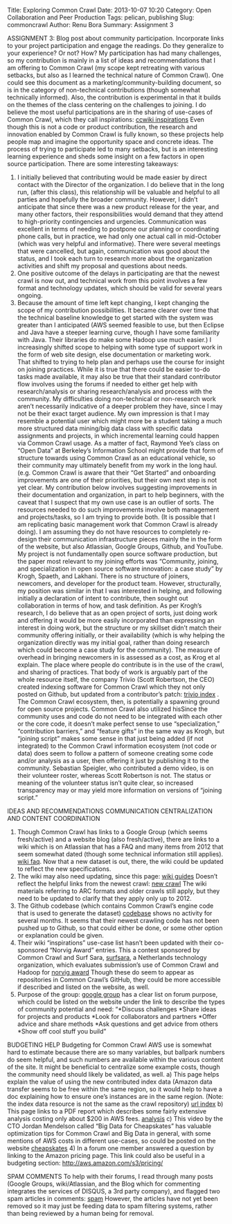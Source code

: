 Title: Exploring Common Crawl
Date: 2013-10-07 10:20
Category: Open Collaboration and Peer Production
Tags: pelican, publishing
Slug: commoncrawl
Author: Renu Bora
Summary: Assignment 3

ASSIGNMENT 3: Blog post about community participation. Incorporate links to your project participation and engage the readings. Do they generalize to your experience? Or not? How?
My participation has had many challenges, so my contribution is mainly in a list of ideas and recommendations that I am offering to Common Crawl (my scope kept retreating with various setbacks, but also as I learned the technical nature of Common Crawl). One could see this document as a marketing/community-building document, so is in the category of non-technical contributions (though somewhat technically informed). Also, the contribution is experimental in that it builds on the themes of the class centering on the challenges to joining.
I do believe the most useful participations are in the sharing of use-cases of Common Crawl, which they call inspirations:
[ccwiki inspirations]
Even though this is not a code or product contribution, the research and innovation enabled by Common Crawl is fully known, so these projects help people map and imagine the opportunity space and concrete ideas.
The process of trying to participate led to many setbacks, but is an interesting learning experience and sheds some insight on a few factors in open source participation.
There are some interesting takeaways:
1) I initially believed that contributing would be made easier by direct contact with the Director of the organization. I do believe that in the long run, (after this class), this relationship will be valuable and helpful to all parties and hopefully the broader community. However, I didn’t anticipate that since there was a new product release for the year, and many other factors, their responsibilities would demand that they attend to high-priority contingencies and urgencies. Communication was excellent in terms of needing to postpone our planning or coordinating phone calls, but in practice, we had only one actual call in mid-October (which was very helpful and informative). There were several meetings that were cancelled, but again, communication was good about the status, and I took each turn to research more about the organization activities and shift my proposal and questions about needs.
2) One positive outcome of the delays in participating are that the newest crawl is now out, and technical work from this point involves a few format and technology updates, which should be valid for several years ongoing.
3) Because the amount of time left kept changing, I kept changing the scope of my contribution possibilities. It became clearer over time that the technical baseline knowledge to get started with the system was greater than I anticipated (AWS seemed feasible to use, but then Eclipse and Java have a steeper learning curve, though I have some familiarity with Java. Their libraries do make some Hadoop use much easier.) I increasingly shifted scope to helping with some type of support work in the form of web site design, else documentation or marketing work. That shifted to trying to help plan and perhaps use the course for insight on joining practices. While it is true that there could be easier to-do tasks made available, it may also be true that their standard contributor flow involves using the forums if needed to either get help with research/analysis or sharing research/analysis and process with the community. My difficulties doing non-technical or non-research work aren’t necessarily indicative of a deeper problem they have, since I may not be their exact target audience. My own impression is that I may resemble a potential user which might more be a student taking a much more structured data mining/big data class with specific data assignments and projects, in which incremental learning could happen via Common Crawl usage. As a matter of fact, Raymond Yee’s class on “Open Data” at Berkeley’s Information School might provide that form of structure towards using Common Crawl as an educational vehicle, so their community may ultimately benefit from my work in the long haul. (e.g. Common Crawl is aware that their “Get Started” and onboarding improvements are one of their priorities, but their own next step is not yet clear. My contribution below involves suggesting improvements in their documentation and organization, in part to help beginners, with the caveat that I suspect that my own use case is an outlier of sorts. The resources needed to do such improvements involve both management and projects/tasks, so I am trying to provide both. (It is possible that I am replicating basic management work that Common Crawl is already doing). I am assuming they do not have resources to completely re-design their communication infrastructure pieces mainly the in the form of the website, but also Atlassian, Google Groups, Github, and YouTube. 
My project is not fundamentally open source software production, but the paper most relevant to my joining efforts was “Community, joining, and specialization in open source software innovation: a case study” by Krogh, Spaeth, and Lakhani. There is no structure of joiners, newcomers, and developer for the product team. However, structurally, my position was similar in that I was interested in helping, and following initially a declaration of intent to contribute, then sought out collaboration in terms of how, and task definition. As per Krogh’s research, I do believe that as an open project of sorts, just doing work and offering it would be more easily incorporated than expressing an interest in doing work, but the structure or my skillset didn’t match their community offering initially, or their availability (which is why helping the organization directly was my initial goal, rather than doing research which could become a case study for the community). The measure of overhead in bringing newcomers in is assessed as a cost, as Krog et al explain. The place where people do contribute is in the use of the crawl, and sharing of practices. That body of work is arguably part of the whole resource itself, the company Trivio (Scott Robertson, the CEO) created indexing software for Common Crawl which they not only posted on Github, but updated from a contributor’s patch: [trivio index] . The Common Crawl ecosystem, then, is potentially a spawning ground for open source projects. Common Crawl also utilized hisSince the community uses and code do not need to be integrated with each other or the core code, it doesn’t make perfect sense to use “specialization,” “contribution barriers,” and “feature gifts” in the same way as Krogh, but “joining script” makes some sense in that just being added (if not integrated) to the Common Crawl information ecosystem (not code or data) does seem to follow a pattern of someone creating some code and/or analysis as a user, then offering it just by publishing it to the community. Sebastian Speigler, who contributed a demo video, is on their volunteer roster, whereas Scott Robertson is not. The status or meaning of the volunteer status isn’t quite clear, so increased transparency may or may yield more information on versions of “joining script.”

IDEAS AND RECOMMENDATIONS
COMMUNICATION CENTRALIZATION AND CONTENT COORDINATION
1) Though Common Crawl has links to a Google Group (which seems fresh/active) and a website blog (also fresh/active), there are links to a wiki which is on Atlassian that has a FAQ and many items from 2012 that seem somewhat dated (though some technical information still applies). [wiki faq]. Now that a new dataset is out, there, the wiki could be updated to reflect the new specifications.
2) The wiki may also need updating, since this page: [wiki guides]
Doesn’t reflect the helpful links from the newest crawl:
[new crawl]
The wiki materials referring to ARC formats and older crawls still apply, but they need to be updated to clarify that they apply only up to 2012.
3) The Github codebase (which contains Common Crawl’s engine code that is used to generate the dataset) [codebase] shows no activity for several months. It seems that their newest crawling code has not been pushed up to Github, so that could either be done, or some other option or explanation could be given.  
4) Their wiki “inspirations” use-case list hasn’t been updated with their co-sponsored “Norvig Award” entries. This a contest sponsored by Common Crawl and Surf Sara, [surfsara], a Netherlands technology organization, which evaluates submission’s use of Common Crawl and Hadoop for 
[norvig award]
Though these do seem to appear as repositories in Common Crawl’s GitHub, they could be more accessible if described and listed on the website, as well.
5) Purpose of the group:
[google group] has a clear list on forum purpose, which could be listed on the website under the link to describe the types of community potential and need: “*Discuss challenges
*Share ideas for projects and products
*Look for collaborators and partners
*Offer advice and share methods
*Ask questions and get advice from others
*Show off cool stuff you build”

BUDGETING HELP
Budgeting for Common Crawl AWS use is somewhat hard to estimate because there are so many variables, but ballpark numbers do seem helpful, and such numbers are available within the various content of the site. It might be beneficial to centralize some example costs, though the community need should likely be validated, as well.
a) This page helps explain the value of using the new contributed index data (Amazon data transfer seems to be free within the same region, so it would help to have a doc explaining how to ensure one’s instances are in the same region. (Note: the index data resource is not the same as the crawl repository)
[url index]
b) This page links to a PDF report which describes some fairly extensive analysis costing only about $200 in AWS fees.
[analysis]
c) This video by the CTO Jordan Mendelson called “Big Data for Cheapskates” has valuable optimization tips for Common Crawl and Big Data in general, with some mentions of AWS costs in different use-cases, so could be posted on the website
[cheapskates]
4) In a forum one member answered a question by linking to the Amazon pricing page. This link could also be useful in a budgeting section: http://aws.amazon.com/s3/pricing/

SPAM COMMENTS
To help with their forums, I read through many posts (Google Groups, wiki/Atlassian, and the Blog which for commenting integrates the services of DISQUS, a 3rd party company), and flagged two spam articles in comments:
[spam]
However, the articles have not yet been removed so it may just be feeding data to spam filtering systems, rather than being reviewed by a human being for removal.

[ccwiki inspirations]: https://commoncrawl.atlassian.net/wiki/display/CRWL/Inspiration+and+Ideas
[wiki faq]: https://commoncrawl.atlassian.net/wiki/display/CRWL/Frequently+Asked+Questions
[trivio index]: https://github.com/trivio/common_crawl_index
[wiki guides]: https://commoncrawl.atlassian.net/wiki/display/CRWL/Helpful+Guides+and+Links
[new crawl]: http://commoncrawl.org/new-crawl-data-available/
[codebase]: https://github.com/commoncrawl
[surfsara]: https://www.surfsara.nl/
[norvig award]: http://norvigaward.github.io/entries.html
[google group]: https://groups.google.com/forum/#!forum/common-crawl
[url index]: http://commoncrawl.org/common-crawl-url-index/#comments
[analysis]: http://commoncrawl.org/a-look-inside-common-crawls-210tb-2012-web-corpus/
[cheapskates]: https://www.youtube.com/watch?v=vWa9CUsNzdw
[spam]: http://commoncrawl.org/common-crawl-url-index/#comments
